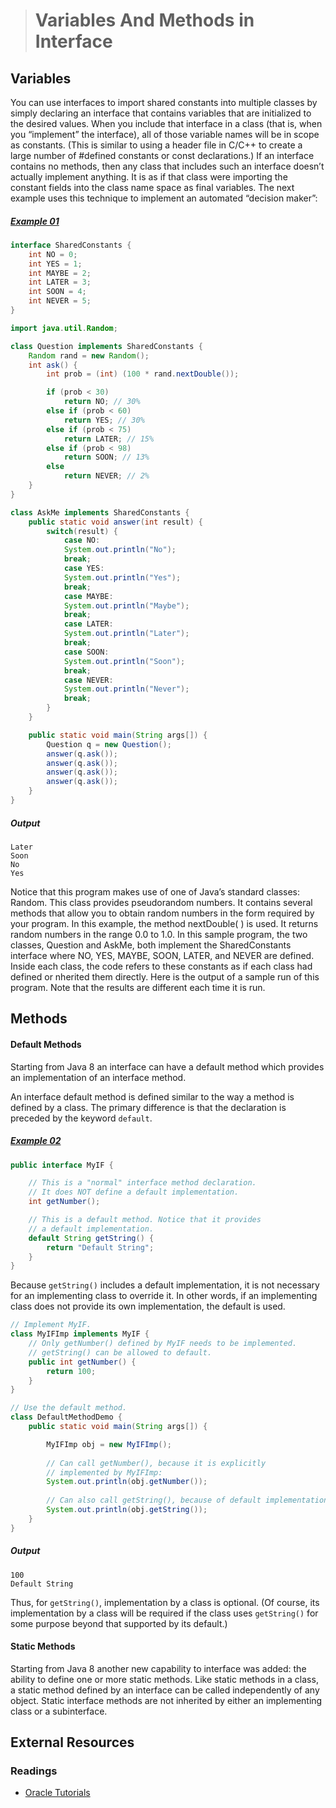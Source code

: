 ># Variables And Methods in Interface

## Variables

You can use interfaces to import shared constants into multiple classes by simply declaring an interface that contains variables that are initialized to the desired values. When you include that interface in a class (that is, when you “implement” the interface), all of those variable names will be in scope as constants. (This is similar to using a header file in C/C++ to create a large number of #defined constants or const declarations.) If an interface contains no methods, then any class that includes such an interface doesn’t actually implement anything. It is as if that class were importing the constant fields into the class name space as final variables. The next example uses this technique to implement an automated “decision maker”:

##### [Example 01](../20-Examples/11-Interfaces/03-Variables-and-Methods/Example-01/)

```java
interface SharedConstants {
    int NO = 0;
    int YES = 1;
    int MAYBE = 2;
    int LATER = 3;
    int SOON = 4;
    int NEVER = 5;
}
```

```java
import java.util.Random;

class Question implements SharedConstants {
    Random rand = new Random();
    int ask() {
        int prob = (int) (100 * rand.nextDouble());

        if (prob < 30)
            return NO; // 30%
        else if (prob < 60)
            return YES; // 30%
        else if (prob < 75)
            return LATER; // 15%
        else if (prob < 98)
            return SOON; // 13%
        else
            return NEVER; // 2%
    }
}
```

```java
class AskMe implements SharedConstants {
    public static void answer(int result) {
        switch(result) {
            case NO:
            System.out.println("No");
            break;
            case YES:
            System.out.println("Yes");
            break;
            case MAYBE:
            System.out.println("Maybe");
            break;
            case LATER:
            System.out.println("Later");
            break;
            case SOON:
            System.out.println("Soon");
            break;
            case NEVER:
            System.out.println("Never");
            break;
        }
    }

    public static void main(String args[]) {
        Question q = new Question();
        answer(q.ask());
        answer(q.ask());
        answer(q.ask());
        answer(q.ask());
    }
}
```

##### Output

    Later
    Soon
    No
    Yes


Notice that this program makes use of one of Java’s standard classes: Random. This class provides pseudorandom numbers. It contains several methods that allow you to obtain random numbers in the form required by your program. In this example, the method nextDouble( ) is used. It returns random numbers in the range 0.0 to 1.0. In this sample program, the two classes, Question and AskMe, both implement the SharedConstants interface where NO, YES, MAYBE, SOON, LATER, and NEVER are defined. Inside each class, the code refers to these constants as if each class had defined or nherited them directly. Here is the output of a sample run of this program. Note that the results are different each time it is run.

## Methods

#### Default Methods
Starting from Java 8 an interface can have a default method which provides an implementation of an interface method.

An interface default method is defined similar to the way a method is defined by a class. The primary difference is that the declaration is preceded by the keyword `default`.

##### [Example 02](../20-Examples/11-Interfaces/03-Variables-and-Methods/Example-02/)

```java
public interface MyIF {

    // This is a "normal" interface method declaration.
    // It does NOT define a default implementation.
    int getNumber();

    // This is a default method. Notice that it provides
    // a default implementation.
    default String getString() {
        return "Default String";
    }
}
```

Because `getString()` includes a default implementation, it is not necessary for an implementing class to override it. In other words, if an implementing class does not provide its own implementation, the default is used.

```java
// Implement MyIF.
class MyIFImp implements MyIF {
    // Only getNumber() defined by MyIF needs to be implemented.
    // getString() can be allowed to default.
    public int getNumber() {
        return 100;
    }
}

// Use the default method.
class DefaultMethodDemo {
    public static void main(String args[]) {

        MyIFImp obj = new MyIFImp();
        
        // Can call getNumber(), because it is explicitly
        // implemented by MyIFImp:
        System.out.println(obj.getNumber());
        
        // Can also call getString(), because of default implementation:
        System.out.println(obj.getString());
    }
}
```

##### Output

    100
    Default String


Thus, for `getString()`, implementation by a class is optional. (Of course, its implementation by a class will be required if the class uses `getString()` for some purpose beyond that supported by its default.)

#### Static Methods

Starting from Java 8 another new capability to interface was added: the ability to define one or more static methods. Like static methods in a class, a static method defined by an interface can be called independently of any object. Static interface methods are not inherited by either an implementing class or a subinterface.


## External Resources

### Readings

* [Oracle Tutorials](https://docs.oracle.com/javase/tutorial/java/IandI/defaultmethods.html)